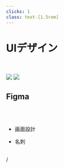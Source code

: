```yaml
---
clicks: 1
class: text-[1.5rem]
---
```


# UIデザイン

<br>
<br>

<div class="w-full grid grid-cols-[3fr,1fr] gap-8">
<div class="relative">
<img src="/figma_sample_1.png" class="absolute w-full border">
<img src="/figma_sample_2.png" class="absolute w-full border" v-click="1">
</div>
<div>

## Figma

<br />
<br />

<div>

- 画面設計
</div>

<div v-click="1">

- 名刺
</div>

<br />
</div>
</div>

<div
  class="absolute bottom-[1rem] right-[1rem] text-[1rem]"
>
  <SlideCurrentNo /> / <SlidesTotal />
</div>